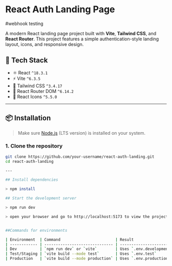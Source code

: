 # React Auth Landing Page
#webhook testing

A modern React landing page project built with **Vite**, **Tailwind CSS**, and **React Router**. This project features a simple authentication-style landing layout, icons, and responsive design.

## 🚀 Tech Stack

- ⚛️ React `^18.3.1`
- ⚡ Vite `^6.3.5`
- 🎨 Tailwind CSS `^3.4.17`
- 🔗 React Router DOM `^6.14.2`
- 🧩 React Icons `^5.5.0`

---

## 📦 Installation

> Make sure [Node.js](https://nodejs.org/) (LTS version) is installed on your system.

### 1. Clone the repository

```bash
git clone https://github.com/your-username/react-auth-landing.git
cd react-auth-landing

---

## Install dependencies

> npm install

## Start the development server

> npm run dev

> open your browser and go to http://localhost:5173 to view the project running locally.


##Commands for environments

| Environment  | Command                        | Result                  |
| ------------ | ------------------------------ | ----------------------- |
| Dev          | `npm run dev` or `vite`        | Uses `.env.development` |
| Test/Staging | `vite build --mode test`       | Uses `.env.test`        |
| Production   | `vite build --mode production` | Uses `.env.production`  |
